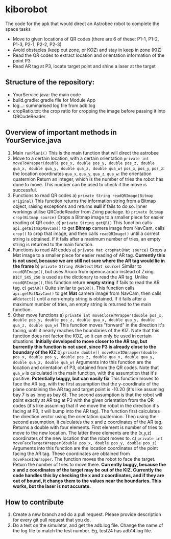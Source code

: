 # kiborobot
The code for the apk that would direct an Astrobee robot to complete the space tasks
+ Move to given locations of QR codes (there are 6 of these: P1-1, P1-2, P1-3, P2-1, P2-2, P2-3)
+ Avoid obstacles (keep out zone, or KOZ) and stay in keep in zone (KIZ)
+ Read the QR codes to extract location and orientation information of the point P3
+ Read AR tag at P3, locate target point and shine a laser at the target
## Structure of the repository: 
+ YourService.java: the main code
+ build.gradle: gradle file for Module App
+ log...: summarised log file from adb.log
+ cropRatio.txt: the crop ratio for cropping the image before passing it into QRCodeReader
## Overview of important methods in YourService.java
1) Main 
`runPlan1()`
This is the main function that will direct the astrobee
2) Move to a certain location,  with a certain orientation
`private int moveToWrapper(double pos_x, double pos_y, double pos_z,
                               double qua_x, double qua_y, double qua_z,
                               double qua_w)`
`pos_x`, `pos_y`, `pos_z`: the location coordinates
`qua_x`, `qua_y`, `qua_z`, `qua_w`: the orientation quaternion
Return an integer, which is the number of tries the robot has done to move. This number can be used to check if the move is successful.
3) Functions to read QR codes
 a) `private String readQRImage(Bitmap original)`
 This function returns the information string from a Bitmap object, raising exceptions and returns **null** if fails to do so. 
 Inner workings utilise QRCodeReader from Zxing package.
 b) `private Bitmap crop(Bitmap source)`
 Crops a Bitmap image to a smaller piece for easier reading of QR code. 
 c) `private String getQR()`
 This function calls `api.getBitmapNavCam()` to get **Bitmap** camera image from NavCam, calls `crop()` to crop that image, and then calls `readQRImage()` until a correct string is obtained. If it fails after a maximum number of tries, an empty string is returned to the main function.
4) Functions to read AR codes
 a) `private Mat cropMat(Mat source)`
 Crops a Mat image to a smaller piece for easier reading of AR tag. 
 **Currently this is not used, because we are still not sure where the AR tag would lie in the frame**
 b) `private String ARdetect(Mat source)`
 Similar to `readQRImage()`, but uses Aruco from opencv.aruco instead of Zxing. `DICT_5X5_250` is used as the dictionary to read the AR tag. Unlike `readQRImage()`, this function return **empty string** if fails to read the AR tag. 
 c) `getAR()`
 Quite similar to `getQR()`. This function calls `api.getMatNavCam()` to get **Mat** camera image from NavCam, then calls `ARdetect()` until a non-empty string is obtained. If it fails after a maximum number of tries, an empty string is returned to the main function.
5) Other move functions 
 a) `private int moveCloserWrapper(double pos_x, double pos_y, double pos_z,
                              double qua_x, double qua_y, double qua_z,
                              double qua_w)`
This function moves "forward" in the direction it's facing, until it nearly reaches the boundaries of the KIZ. Note that this function does not factor the KOZ, so it can only be used in certain situations. 
**Initially developed to move closer to the AR tag, but burrently this function is not used, since P3 is already close to the boundary of the KIZ**
 b) `private double[] moveFaceIDWrapper(double pos_x, double pos_y, double pos_z,
                                  double qua_x, double qua_y, double qua_z,
                                  double qua_w)`
 Arguments into this function are the location and orientation of P3, obtained from the QR codes. Note that `qua_w` is calculated in the main function, with the assumption that it's positive. **Potentially buggy, but can easily fix**
 This function moves to face the AR tag, with the first assumption that the y-coordinate of the plane containing the AR tag and target point is -10.20 (it's like assuming bay 7 is as long as bay 6). The second assumption is that the robot will point exactly at AR tag at P3 with the given orientation from the QR codes (it's like assuming that if we move the robot in the direction it's facing at P3, it will bump into the AR tag). The function first calculates the direction vector using the orientation quaternion. Then using the second assumption, it calculates the x and z coordinates of the AR tag.
 Returns a double with four elements. First element is number of tries to move to the new location. The latter three elements are the (x,y,z) coordinates of the new location that the robot moves to. 
 c) `private int moveFaceTargetWrapper(double pos_x, double pos_y, double pos_z)`
 Arguments into this function are the location coordinates of the point facing the AR tag. These coordinates are obtained from `moveFaceIDWrapper`. 
 The function moves the robot to face the target. 
 Return the number of tries to move there.
 **Currently buggy, because the x and z coordinates of the target may be out of the KIZ. Currently the code handles this by checking the x and z coordinates, and if they are out of bound, it changs them to the values near the boundaries. This works, but the laser is not accurate.**
## How to contribute
1) Create a new branch and do a pull request. Please provide description for every git pull request that you do.
2) Do a test on the simulator, and get the adb.log file. Change the name of the log file to match the test number. Eg, test24 has adb14.log file. 
